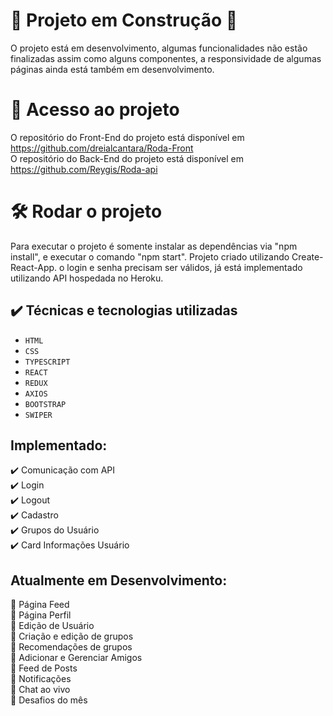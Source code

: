 
# :construction: Projeto em Construção :construction:

O projeto está em desenvolvimento, algumas funcionalidades não estão finalizadas assim como alguns componentes, a responsividade de algumas páginas ainda está também em desenvolvimento. 


# 📁 Acesso ao projeto

O repositório do Front-End do projeto está disponível em https://github.com/dreialcantara/Roda-Front <br>
O repositório do Back-End do projeto está disponível em https://github.com/Reygis/Roda-api <br>


# 🛠️ Rodar o projeto

Para executar o projeto é somente instalar as dependências via "npm install", e executar o comando "npm start". Projeto criado utilizando Create-React-App. o login e senha precisam ser válidos, já está implementado utilizando API hospedada no Heroku.
## ✔️ Técnicas e tecnologias utilizadas

- ``HTML``
- ``CSS``
- ``TYPESCRIPT``
- ``REACT``
- ``REDUX``
- ``AXIOS``
- ``BOOTSTRAP``
- ``SWIPER``

## Implementado:

✔️ Comunicação com API <br>
✔️ Login <br>
✔️ Logout <br>
✔️ Cadastro <br>
✔️ Grupos do Usuário<br>
✔️ Card Informações Usuário<br>


## Atualmente em Desenvolvimento:

:construction: Página Feed<br>
:construction: Página Perfil<br>
:construction: Edição de Usuário <br>
:construction: Criação e edição de grupos <br>
:construction: Recomendações de grupos <br>
:construction: Adicionar e Gerenciar Amigos <br>
:construction: Feed de Posts <br>
:construction: Notificações <br>
:construction: Chat ao vivo <br>
:construction: Desafios do mês <br>









